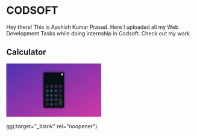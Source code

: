 # CODSOFT
Hey there! This is Aashish Kumar Prasad. Here I uploaded all my Web Development Tasks while doing internship in Codsoft. Check out my work.

## Calculator
<a href="https://aashishkrpd.github.io/CODSOFT/Calculator/" target="_blank"><img src="./Thumbnail/Calculator.png" width="50%"></a>




[go]("https://google.com")(:target="_blank" rel="noopener")


